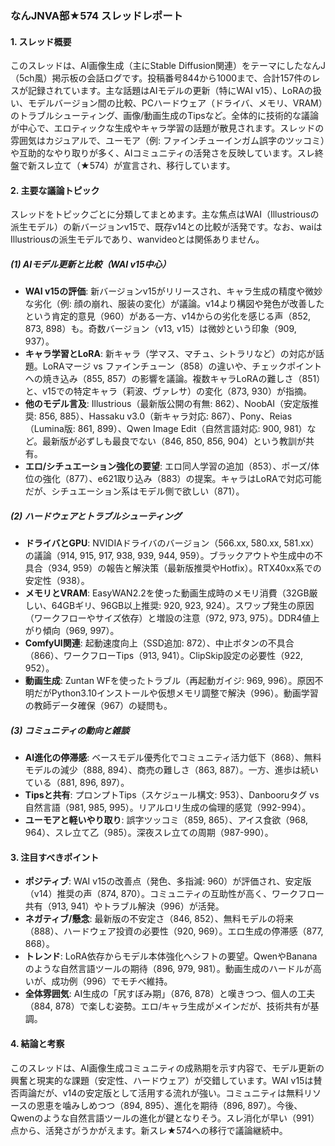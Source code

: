 ### なんJNVA部★574 スレッドレポート

#### 1. スレッド概要
このスレッドは、AI画像生成（主にStable Diffusion関連）をテーマにしたなんJ（5ch風）掲示板の会話ログです。投稿番号844から1000まで、合計157件のレスが記録されています。主な話題はAIモデルの更新（特にWAI v15）、LoRAの扱い、モデルバージョン間の比較、PCハードウェア（ドライバ、メモリ、VRAM）のトラブルシューティング、画像/動画生成のTipsなど。全体的に技術的な議論が中心で、エロティックな生成やキャラ学習の話題が散見されます。スレッドの雰囲気はカジュアルで、ユーモア（例: ファインチューインガム誤字のツッコミ）や互助的なやり取りが多く、AIコミュニティの活発さを反映しています。スレ終盤で新スレ立て（★574）が宣言され、移行しています。

#### 2. 主要な議論トピック
スレッドをトピックごとに分類してまとめます。主な焦点はWAI（Illustriousの派生モデル）の新バージョンv15で、既存v14との比較が活発です。なお、waiはIllustriousの派生モデルであり、wanvideoとは関係ありません。

##### (1) AIモデル更新と比較（WAI v15中心）
- **WAI v15の評価**: 新バージョンv15がリリースされ、キャラ生成の精度や微妙な劣化（例: 顔の崩れ、服装の変化）が議論。v14より構図や発色が改善したという肯定的意見（960）がある一方、v14からの劣化を感じる声（852, 873, 898）も。奇数バージョン（v13, v15）は微妙という印象（909, 937）。
- **キャラ学習とLoRA**: 新キャラ（学マス、マチュ、シトラリなど）の対応が話題。LoRAマージ vs ファインチューン（858）の違いや、チェックポイントへの焼き込み（855, 857）の影響を議論。複数キャラLoRAの難しさ（851）と、v15での特定キャラ（莉波、ヴァレサ）の変化（873, 930）が指摘。
- **他のモデル言及**: Illustrious（最新版公開の有無: 862）、NoobAI（安定版推奨: 856, 885）、Hassaku v3.0（新キャラ対応: 867）、Pony、Reias（Lumina版: 861, 899）、Qwen Image Edit（自然言語対応: 900, 981）など。最新版が必ずしも最良でない（846, 850, 856, 904）という教訓が共有。
- **エロ/シチュエーション強化の要望**: エロ同人学習の追加（853）、ポーズ/体位の強化（877）、e621取り込み（883）の提案。キャラはLoRAで対応可能だが、シチュエーション系はモデル側で欲しい（871）。

##### (2) ハードウェアとトラブルシューティング
- **ドライバとGPU**: NVIDIAドライバのバージョン（566.xx, 580.xx, 581.xx）の議論（914, 915, 917, 938, 939, 944, 959）。ブラックアウトや生成中の不具合（934, 959）の報告と解決策（最新版推奨やHotfix）。RTX40xx系での安定性（938）。
- **メモリとVRAM**: EasyWAN2.2を使った動画生成時のメモリ消費（32GB厳しい、64GBギリ、96GB以上推奨: 920, 923, 924）。スワップ発生の原因（ワークフローやサイズ依存）と増設の注意（972, 973, 975）。DDR4値上がり傾向（969, 997）。
- **ComfyUI関連**: 起動速度向上（SSD追加: 872）、中止ボタンの不具合（866）、ワークフローTips（913, 941）。ClipSkip設定の必要性（922, 952）。
- **動画生成**: Zuntan WFを使ったトラブル（再起動ガイジ: 969, 996）。原因不明だがPython3.10インストールや仮想メモリ調整で解決（996）。動画学習の教師データ確保（967）の疑問も。

##### (3) コミュニティの動向と雑談
- **AI進化の停滞感**: ベースモデル優秀化でコミュニティ活力低下（868）、無料モデルの減少（888, 894）、商売の難しさ（863, 887）。一方、進歩は続いている（881, 896, 897）。
- **Tipsと共有**: プロンプトTips（スケジュール構文: 953）、Danbooruタグ vs 自然言語（981, 985, 995）。リアルロリ生成の倫理的感覚（992-994）。
- **ユーモアと軽いやり取り**: 誤字ツッコミ（859, 865）、アイス食欲（968, 964）、スレ立て乙（985）。深夜スレ立ての周期（987-990）。

#### 3. 注目すべきポイント
- **ポジティブ**: WAI v15の改善点（発色、多指減: 960）が評価され、安定版（v14）推奨の声（874, 870）。コミュニティの互助性が高く、ワークフロー共有（913, 941）やトラブル解決（996）が活発。
- **ネガティブ/懸念**: 最新版の不安定さ（846, 852）、無料モデルの将来（888）、ハードウェア投資の必要性（920, 969）。エロ生成の停滞感（877, 868）。
- **トレンド**: LoRA依存からモデル本体強化へシフトの要望。QwenやBananaのような自然言語ツールの期待（896, 979, 981）。動画生成のハードルが高いが、成功例（996）でモチベ維持。
- **全体雰囲気**: AI生成の「尻すぼみ期」（876, 878）と嘆きつつ、個人の工夫（884, 878）で楽しむ姿勢。エロ/キャラ生成がメインだが、技術共有が基調。

#### 4. 結論と考察
このスレッドは、AI画像生成コミュニティの成熟期を示す内容で、モデル更新の興奮と現実的な課題（安定性、ハードウェア）が交錯しています。WAI v15は賛否両論だが、v14の安定版として活用する流れが強い。コミュニティは無料リソースの恩恵を噛みしめつつ（894, 895）、進化を期待（896, 897）。今後、Qwenのような自然言語ツールの進化が鍵となりそう。スレ消化が早い（991）点から、活発さがうかがえます。新スレ★574への移行で議論継続中。